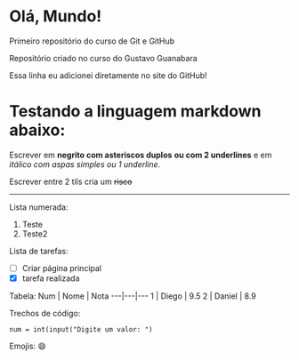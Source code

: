 # Olá, Mundo!
Primeiro repositório do curso de Git e GitHub

Repositório criado no curso do Gustavo Guanabara

Essa linha eu adicionei diretamente no site do GitHub!

# Testando a linguagem markdown abaixo:

Escrever em **negrito com asteriscos duplos** __ou com 2 underlines__ e em *itálico com aspas simples* _ou 1 underline_.

Escrever entre 2 tils cria um ~~risco~~

***
Lista numerada:
1. Teste
2. Teste2

Lista de tarefas:
- [ ] Criar página principal
- [x] tarefa realizada

Tabela:
Num | Nome | Nota
---|---|---
1 | Diego | 9.5
2 | Daniel | 8.9

Trechos de código:
```
num = int(input("Digite um valor: ")
```

Emojis:
😄


